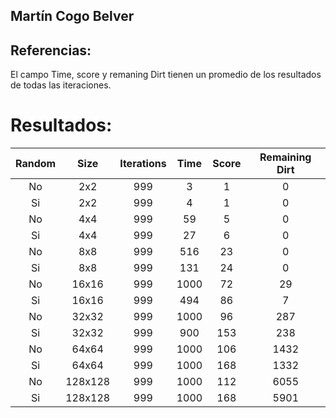 ## **Martín Cogo Belver**

## Referencias:
El campo Time, score y remaning Dirt tienen un promedio de los resultados  de todas las iteraciones.

# Resultados:

|Random|Size|Iterations|Time|Score|Remaining Dirt| 
|:-------:|:--:|:-------:|:---------:|:---------:|:------------:|
|No|	2x2	|999|	3|	1|	0|
|Si|	2x2	|999|	4|	1|	0|
|No|	4x4	|999|	59|	5|	0|
|Si|	4x4	|999|	27|	6|	0|
|No|	8x8	|999|	516|	23|	0|
|Si|	8x8	|999|	131|	24|	0|
|No|	16x16|	999|	1000|	72|	29
|Si	|16x16	|999|	494|	86|	7|
|No|	32x32|	999|	1000|	96|	287|
|Si|	32x32|	999|	900|	153|	238|
|No	|64x64	|999|	1000|	106|	1432|
|Si|	64x64|	999|	1000|	168|	1332|
|No|	128x128|	999|	1000|	112|	6055|
|Si	|128x128|	999|	1000|	168|	5901|
